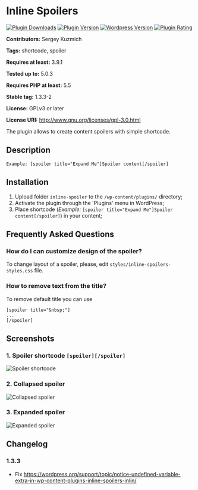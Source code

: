 # Inline Spoilers #

[![Plugin Downloads](https://img.shields.io/wordpress/plugin/dt/inline-spoilers.svg)](https://wordpress.org/plugins/inline-spoilers/)
[![Plugin Version](https://img.shields.io/wordpress/plugin/v/inline-spoilers.svg)](https://wordpress.org/plugins/inline-spoilers/)
[![Wordpress Version](https://img.shields.io/wordpress/v/inline-spoilers.svg)](https://wordpress.org/plugins/inline-spoilers/)
[![Plugin Rating](https://img.shields.io/wordpress/plugin/r/inline-spoilers.svg)](https://wordpress.org/plugins/inline-spoilers/)

**Contributors:** Sergey Kuzmich

**Tags:** shortcode, spoiler

**Requires at least:** 3.9.1

**Tested up to:** 5.0.3

**Requires PHP at least:** 5.5

**Stable tag:** 1.3.3-2

**License:** GPLv3 or later

**License URI:** http://www.gnu.org/licenses/gpl-3.0.html


The plugin allows to create content spoilers with simple shortcode.

## Description ##

`Example: [spoiler title="Expand Me"]Spoiler content[/spoiler]`

## Installation ##

1. Upload folder `inline-spoiler` to the `/wp-content/plugins/` directory;
1. Activate the plugin through the 'Plugins' menu in WordPress;
1. Place shortcode (*Example:* `[spoiler title="Expand Me"]Spoiler content[/spoiler]`) in your content;

## Frequently Asked Questions ##

### How do I can customize design of the spoiler? ###
To change layout of a spoiler, please, edit `styles/inline-spoilers-styles.css` file.

### How to remove text from the title? ###
To remove default title you can use
```
[spoiler title="&nbsp;"]
...
[/spoiler]
```

## Screenshots ##

### 1. Spoiler shortcode `[spoiler][/spoiler]`
![Spoiler shortcode](https://cloud.githubusercontent.com/assets/2089534/6707541/fbe4f21e-cd78-11e4-9ecd-1beba5d054f0.png)

### 2. Collapsed spoiler
![Collapsed spoiler](https://cloud.githubusercontent.com/assets/2089534/6707542/fbe314f8-cd78-11e4-8995-7c39bfbac151.png)

### 3. Expanded spoiler
![Expanded spoiler](https://cloud.githubusercontent.com/assets/2089534/6707540/fbe32ff6-cd78-11e4-8140-cb828ea7ff97.png)


## Changelog ##

### 1.3.3 ###
* Fix https://wordpress.org/support/topic/notice-undefined-variable-extra-in-wp-content-plugins-inline-spoilers-inlin/
